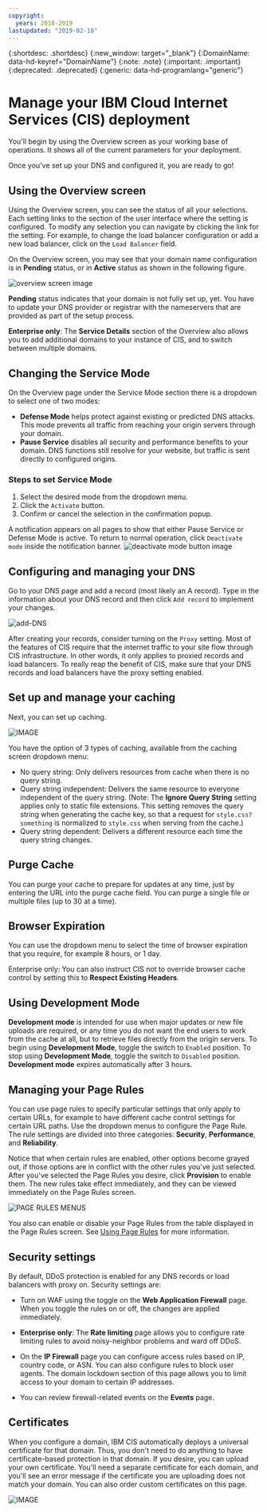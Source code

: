 ```yaml
---
copyright:
  years: 2018-2019
lastupdated: "2019-02-18"
---
```


{:shortdesc: .shortdesc}
{:new_window: target="_blank"}
{:DomainName: data-hd-keyref="DomainName"}
{:note: .note}
{:important: .important}
{:deprecated: .deprecated}
{:generic: data-hd-programlang="generic"}

# Manage your IBM Cloud Internet Services (CIS) deployment

You'll begin by using the Overview screen as your working base of operations. It shows all of the current parameters for your deployment.

Once you've set up your DNS and configured it, you are ready to go!

## Using the Overview screen

Using  the Overview screen, you can see the status of all your selections. Each setting links to the section of the user interface where the setting is configured. To modify any selection you can navigate by clicking the link for the setting. For example, to change the load balancer configuration or add a new load balancer, click on the `Load Balancer` field.

On the Overview screen, you may see that your domain name configuration is in **Pending** status, or in **Active** status as shown in the following figure.


![overview screen image](images/overview-screen-configuration-summary.jpg)

**Pending** status indicates that your domain is not fully set up, yet. You have to update your DNS provider or registrar with the nameservers that are provided as part of the setup process.

**Enterprise only**: The **Service Details** section of the Overview also allows you to add additional domains to your instance of CIS, and to switch between multiple domains.

## Changing the Service Mode
On the Overview page under the Service Mode section there is a dropdown to select one of two modes:

* **Defense Mode** helps protect against existing or predicted DNS attacks. This mode prevents all traffic from reaching your origin servers through your domain.
* **Pause Service** disables all security and performance benefits to your domain. DNS functions still resolve for your website, but traffic is sent directly to configured origins. 

### Steps to set Service Mode

1. Select the desired mode from the dropdown menu.
1. Click the `Activate` button.
1. Confirm or cancel the selection in the confirmation popup.

A notification appears on all pages to show that either Pause Service or Defense Mode is active.
To return to normal operation, click `Deactivate mode` inside the notification banner.
![deactivate mode button image](images/deactivate-mode.png)


## Configuring and managing your DNS

Go to your DNS page and add a record (most likely an A record). Type in the information about your DNS record and then click `Add record` to implement your changes.

![add-DNS](images/dns/create-a-type-record.png)

After creating your records, consider turning on the `Proxy` setting. Most of the features of CIS require that the internet traffic to your site flow through CIS infrastructure. In other words, it only applies to proxied records and load balancers. To really reap the benefit of CIS, make sure that your DNS records and load balancers have the proxy setting enabled.

## Set up and manage your caching

Next, you can set up caching. 

![IMAGE](images/caching-screen.png)

You have the option of 3 types of caching, available from the caching screen dropdown menu: 

 * No query string: Only delivers resources from cache when there is no query string.
 * Query string independent: Delivers the same resource to everyone independent of the query string. (Note: The **Ignore Query String** setting applies only to static file extensions. This setting removes the query string when generating the cache key, so that a request for `style.css?something` is normalized to `style.css` when serving from the cache.)
 * Query string dependent: Delivers a different resource each time the query string changes.
  
## Purge Cache
 
You can purge your cache to prepare for updates at any time, just by entering the URL into the purge cache field. You can purge a single file or multiple files (up to 30 at a time).
 
 ## Browser Expiration
 
You can use the dropdown menu to select the time of browser expiration that you require, for example 8 hours, or 1 day.

Enterprise only: You can also instruct CIS not to override browser cache control by setting this to **Respect Existing Headers**.
 
 ## Using Development Mode
 
**Development mode** is intended for use when major updates or new file uploads are required, or any time you do not want the end users to work from the cache at all, but to retrieve files directly from the origin servers. To begin using **Development Mode**, toggle the switch to `Enabled` position. To stop using **Development Mode**, toggle the switch to `Disabled` position. **Development mode** expires automatically after 3 hours. 

## Managing your Page Rules
 
You can use page rules to specify particular settings that only apply to certain URLs, for example to have different cache control settings for certain URL paths. Use the dropdown menus to configure the Page Rule. The rule settings are divided into three categories: **Security**, **Performance**, and **Reliability**.

Notice that when certain rules are enabled, other options become grayed out, if those options are in conflict with the other rules you've just selected. After you've selected the Page Rules you desire, click **Provision** to enable them. The new rules take effect immediately, and they can be viewed immediately on the Page Rules screen.
 
 ![PAGE RULES MENUS](images/page-rule-dropdown-settings.png)
 
You also can enable or disable your Page Rules from the table displayed in the Page Rules screen. See [Using Page Rules](/docs/infrastructure/cis?topic=cis-use-page-rules) for more information.
 
 ## Security settings
 
By default, DDoS protection is enabled for any DNS records or load balancers with proxy on. 
Security settings are: 

* Turn on WAF using the toggle on the **Web Application Firewall** page. When you toggle the rules on or off, the changes are applied immediately.

* **Enterprise only**: The **Rate limiting** page allows you to configure rate limiting rules to avoid noisy-neighbor problems and ward off DDoS.

* On the **IP Firewall** page you can configure access rules based on IP, country code, or ASN. You can also configure rules to block user agents. The domain lockdown section of this page allows you to limit access to your domain to certain IP addresses.

* You can review firewall-related events on the **Events** page.

## Certificates

When you configure a domain, IBM CIS automatically deploys a universal certificate for that domain. Thus, you don't need to do anything to have certificate-based protection in that domain. If you desire, you can upload your own certificate. You'll need a separate certificate for each domain, and you'll see an error message if the certificate you are uploading does not match your domain. You can also order custom certificates on this page. 

![IMAGE](images/certificates-table.png)
 
 
